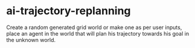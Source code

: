 # ai-trajectory-replanning
Create a random generated grid world or make one as per user inputs, place an agent in the world that will plan his trajectory towards his goal in the unknown world.
